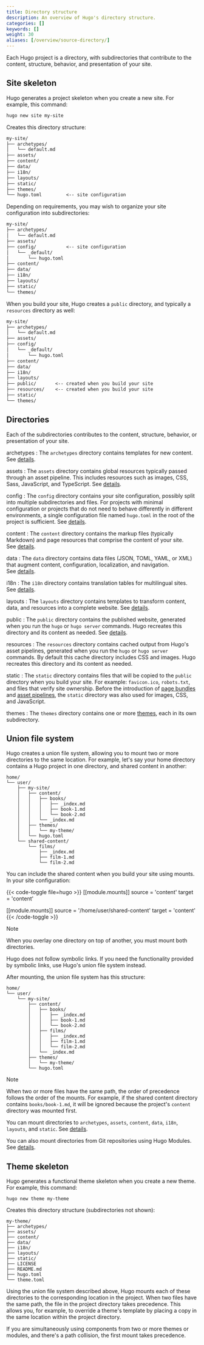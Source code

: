 ```yaml
---
title: Directory structure
description: An overview of Hugo's directory structure.
categories: []
keywords: []
weight: 30
aliases: [/overview/source-directory/]
---
```


Each Hugo project is a directory, with subdirectories that contribute to the content, structure, behavior, and presentation of your site.

## Site skeleton

Hugo generates a project skeleton when you create a new site. For example, this command:

```sh
hugo new site my-site
```

Creates this directory structure:

```txt
my-site/
├── archetypes/
│   └── default.md
├── assets/
├── content/
├── data/
├── i18n/
├── layouts/
├── static/
├── themes/
└── hugo.toml         <-- site configuration
```

Depending on requirements, you may wish to organize your site configuration into subdirectories:

```txt
my-site/
├── archetypes/
│   └── default.md
├── assets/
├── config/           <-- site configuration
│   └── _default/
│       └── hugo.toml
├── content/
├── data/
├── i18n/
├── layouts/
├── static/
└── themes/
```

When you build your site, Hugo creates a `public` directory, and typically a `resources` directory as well:

```txt
my-site/
├── archetypes/
│   └── default.md
├── assets/
├── config/       
│   └── _default/
│       └── hugo.toml
├── content/
├── data/
├── i18n/
├── layouts/
├── public/       <-- created when you build your site
├── resources/    <-- created when you build your site
├── static/
└── themes/
```

## Directories

Each of the subdirectories contributes to the content, structure, behavior, or presentation of your site.

archetypes
: The `archetypes` directory contains templates for new content. See&nbsp;[details](/content-management/archetypes/).

assets
: The `assets` directory contains global resources typically passed through an asset pipeline. This includes resources such as images, CSS, Sass, JavaScript, and TypeScript. See&nbsp;[details](/hugo-pipes/introduction/).

config
: The `config` directory contains your site configuration, possibly split into multiple subdirectories and files. For projects with minimal configuration or projects that do not need to behave differently in different environments, a single configuration file named `hugo.toml` in the root of the project is sufficient. See&nbsp;[details](/configuration/introduction/#configuration-directory).

content
: The `content` directory contains the markup files (typically Markdown) and page resources that comprise the content of your site. See&nbsp;[details](/content-management/organization/).

data
: The `data` directory contains data files (JSON, TOML, YAML, or XML) that augment content, configuration, localization, and navigation. See&nbsp;[details](/content-management/data-sources/).

i18n
: The `i18n` directory contains translation tables for multilingual sites. See&nbsp;[details](/content-management/multilingual/).

layouts
: The `layouts` directory contains templates to transform content, data, and resources into a complete website. See&nbsp;[details](/templates/).

public
: The `public` directory contains the published website, generated when you run the `hugo` or `hugo server` commands. Hugo recreates this directory and its content as needed. See&nbsp;[details](/getting-started/usage/#build-your-site).

resources
: The `resources` directory contains cached output from Hugo's asset pipelines, generated when you run the `hugo` or `hugo server` commands. By default this cache directory includes CSS and images. Hugo recreates this directory and its content as needed.

static
: The `static` directory contains files that will be copied to the `public` directory when you build your site. For example: `favicon.ico`, `robots.txt`, and files that verify site ownership. Before the introduction of [page bundles](g) and [asset pipelines](/hugo-pipes/introduction/), the `static` directory was also used for images, CSS, and JavaScript.

themes
: The `themes` directory contains one or more [themes](g), each in its own subdirectory.

## Union file system

Hugo creates a union file system, allowing you to mount two or more directories to the same location. For example, let's say your home directory contains a Hugo project in one directory, and shared content in another:

```text
home/
└── user/
    ├── my-site/            
    │   ├── content/
    │   │   ├── books/
    │   │   │   ├── _index.md
    │   │   │   ├── book-1.md
    │   │   │   └── book-2.md
    │   │   └── _index.md
    │   ├── themes/
    │   │   └── my-theme/
    │   └── hugo.toml
    └── shared-content/     
        └── films/
            ├── _index.md
            ├── film-1.md
            └── film-2.md
```

You can include the shared content when you build your site using mounts. In your site configuration:

{{< code-toggle file=hugo >}}
[[module.mounts]]
source = 'content'
target = 'content'

[[module.mounts]]
source = '/home/user/shared-content'
target = 'content'
{{< /code-toggle >}}

> [!note]
> When you overlay one directory on top of another, you must mount both directories.
>
> Hugo does not follow symbolic links. If you need the functionality provided by symbolic links, use Hugo's union file system instead.

After mounting, the union file system has this structure:

```text
home/
└── user/
    └── my-site/
        ├── content/
        │   ├── books/
        │   │   ├── _index.md
        │   │   ├── book-1.md
        │   │   └── book-2.md
        │   ├── films/
        │   │   ├── _index.md
        │   │   ├── film-1.md
        │   │   └── film-2.md
        │   └── _index.md
        ├── themes/
        │   └── my-theme/
        └── hugo.toml
```

> [!note]
> When two or more files have the same path, the order of precedence follows the order of the mounts. For example, if the shared content directory contains `books/book-1.md`, it will be ignored because the project's `content` directory was mounted first.

You can mount directories to `archetypes`, `assets`, `content`, `data`, `i18n`, `layouts`, and `static`. See&nbsp;[details](/configuration/module/#mounts).

You can also mount directories from Git repositories using Hugo Modules. See&nbsp;[details](/hugo-modules/).

## Theme skeleton

Hugo generates a functional theme skeleton when you create a new theme. For example, this command:

```text
hugo new theme my-theme
```

Creates this directory structure (subdirectories not shown):

```text
my-theme/
├── archetypes/
├── assets/
├── content/
├── data/
├── i18n/
├── layouts/
├── static/
├── LICENSE
├── README.md
├── hugo.toml
└── theme.toml
```

Using the union file system described above, Hugo mounts each of these directories to the corresponding location in the project. When two files have the same path, the file in the project directory takes precedence. This allows you, for example, to override a theme's template by placing a copy in the same location within the project directory.

If you are simultaneously using components from two or more themes or modules, and there's a path collision, the first mount takes precedence.
